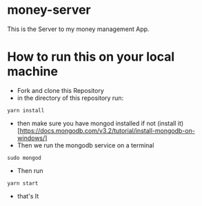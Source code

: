 # money-server
This is the Server to my money management App. 

# How to run this on your local machine
- Fork and clone this Repository
- in the directory of this repository run:
```
yarn install
```
- then make sure you have mongod installed if not (install it)[https://docs.mongodb.com/v3.2/tutorial/install-mongodb-on-windows/]
- Then we run the mongodb service on a terminal 
```
sudo mongod
```
- Then run 
```
yarn start
```
- that's It
